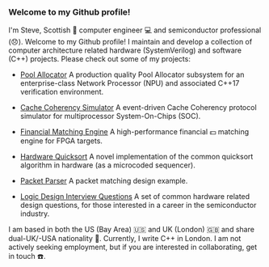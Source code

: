 ### Welcome to my Github profile!

I'm Steve, Scottish :scotland: computer engineer :computer: and semiconductor professional (:disappointed:). Welcome to my Github profile! I maintain and develop a collection of computer architecture related hardware (SystemVerilog) and software (C++) projects. Please check out some of my projects:

- [Pool Allocator](http://www.github.com/stephenry/pa) A production quality Pool Allocator subsystem for an enterprise-class Network Processor (NPU) and associated C++17 verification environment.

- [Cache Coherency Simulator](http://www.github.com/stephenry/cc) A event-driven Cache Coherency protocol simulator for multiprocessor System-On-Chips (SOC). 

- [Financial Matching Engine](http://www.github.com/stephenry/ob) A high-performance financial :dollar: matching engine for FPGA targets.

- [Hardware Quicksort](http://www.github.com/stephenry/qs) A novel implementation of the common quicksort algorithm in hardware (as a microcoded sequencer).

- [Packet Parser](http://www.github.com/stephenry/m) A packet matching design example.

- [Logic Design Interview Questions](http://www.github.com/stephenry/hw_interview_questions) A set of common hardware related design questions, for those interested in a career in the semiconductor industry.

I am based in both the US (Bay Area) :us: and UK (London) :uk: and share dual-UK/-USA nationality :customs:. Currently, I write C++ in London. I am not actively seeking employment, but if you are interested in collaborating, get in touch :telephone:.


<!--
**stephenry/stephenry** is a ✨ _special_ ✨ repository because its `README.md` (this file) appears on your GitHub profile.

Here are some ideas to get you started:

- 🔭 I’m currently working on ...
- 🌱 I’m currently learning ...
- 👯 I’m looking to collaborate on ...
- 🤔 I’m looking for help with ...
- 💬 Ask me about ...
- 📫 How to reach me: ...
- 😄 Pronouns: ...
- ⚡ Fun fact: ...
-->
